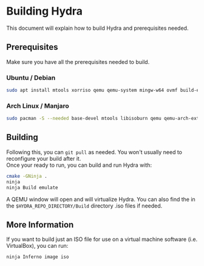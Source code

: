 # Building Hydra
This document will explain how to build Hydra and prerequisites needed.

## Prerequisites
Make sure you have all the prerequisites needed to build.
### Ubuntu / Debian
```bash
sudo apt install mtools xorriso qemu qemu-system mingw-w64 ovmf build-essential nasm bison flex libgmp3-dev libmpc-dev libmpfr-dev texinfo cmake ninja-build
```
### Arch Linux / Manjaro
```bash
sudo pacman -S --needed base-devel mtools libisoburn qemu qemu-arch-extra mingw-w64-gcc mingw-w64-binutils edk2-ovmf nasm gmp libmpc mpfr cmake ninja
```
## Building
Following this, you can `git pull` as needed. You won't usually need to reconfigure your build after it.
<br>
Once your ready to run, you can build and run Hydra with:
```bash
cmake -GNinja .
ninja
ninja Build emulate
```
A QEMU window will open and will virtualize Hydra. You can also find the in the `$HYDRA_REPO_DIRECTORY/Build` directory .iso files if needed.
## More Information
If you want to build just an ISO file for use on a virtual machine software (i.e. VirtualBox), you can run:
```bash
ninja Inferno image iso
```
